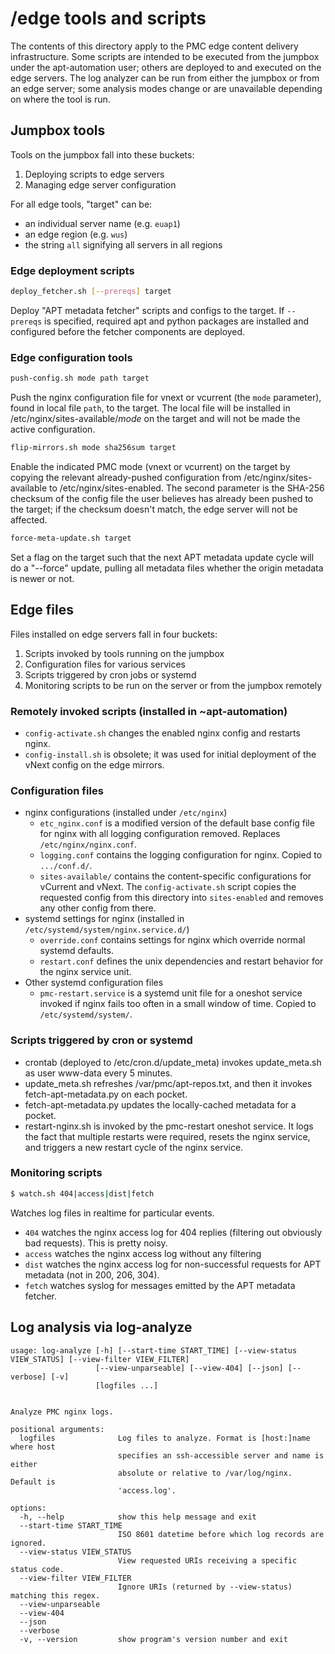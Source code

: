 # /edge tools and scripts

The contents of this directory apply to the PMC edge content delivery infrastructure.
Some scripts are intended to be executed from the jumpbox under the apt-automation user; others are deployed to and executed on the edge servers.
The log analyzer can be run from either the jumpbox or from an edge server; some analysis modes change or are unavailable depending on where the tool is run.

## Jumpbox tools

Tools on the jumpbox fall into these buckets:

1) Deploying scripts to edge servers
1) Managing edge server configuration

For all edge tools, "target" can be:

- an individual server name (e.g. `euap1`)
- an edge region (e.g. `wus`)
- the string `all` signifying all servers in all regions

### Edge deployment scripts

```bash
deploy_fetcher.sh [--prereqs] target
```

Deploy "APT metadata fetcher" scripts and configs to the target.
If `--prereqs` is specified, required apt and python packages are installed and configured before the fetcher components are deployed.

### Edge configuration tools

```bash
push-config.sh mode path target
```

Push the nginx configuration file for vnext or vcurrent (the `mode` parameter), found in local file `path`, to the target.
The local file will be installed in /etc/nginx/sites-available/*mode* on the target and will not be made the active configuration.

```bash
flip-mirrors.sh mode sha256sum target
```

Enable the indicated PMC mode (vnext or vcurrent) on the target by copying the relevant already-pushed configuration from /etc/nginx/sites-available to /etc/nginx/sites-enabled.
The second parameter is the SHA-256 checksum of the config file the user believes has already been pushed to the target; if the checksum doesn't match, the edge server will not be affected.

```bash
force-meta-update.sh target
```

Set a flag on the target such that the next APT metadata update cycle will do a "--force" update, pulling all metadata files whether the origin metadata is newer or not.

## Edge files

Files installed on edge servers fall in four buckets:

1) Scripts invoked by tools running on the jumpbox
1) Configuration files for various services
1) Scripts triggered by cron jobs or systemd
1) Monitoring scripts to be run on the server or from the jumpbox remotely

### Remotely invoked scripts (installed in ~apt-automation)

- `config-activate.sh` changes the enabled nginx config and restarts nginx.
- `config-install.sh` is obsolete; it was used for initial deployment of the vNext config on the edge mirrors.

### Configuration files

- nginx configurations (installed under `/etc/nginx`)
  - `etc_nginx.conf` is a modified version of the default base config file for nginx with all logging configuration removed. Replaces `/etc/nginx/nginx.conf`.
  - `logging.conf` contains the logging configuration for nginx. Copied to `.../conf.d/`.
  - `sites-available/` contains the content-specific configurations for vCurrent and vNext. The `config-activate.sh` script copies the requested config from this directory into `sites-enabled` and removes any other config from there.
- systemd settings for nginx (installed in `/etc/systemd/system/nginx.service.d/`)
  - `override.conf` contains settings for nginx which override normal systemd defaults.
  - `restart.conf` defines the unix dependencies and restart behavior for the nginx service unit.
- Other systemd configuration files
  - `pmc-restart.service` is a systemd unit file for a oneshot service invoked if nginx fails too often in a small window of time. Copied to `/etc/systemd/system/`.

### Scripts triggered by cron or systemd

- crontab (deployed to /etc/cron.d/update_meta) invokes update_meta.sh as user www-data every 5 minutes.
- update_meta.sh refreshes /var/pmc/apt-repos.txt, and then it invokes fetch-apt-metadata.py on each pocket.
- fetch-apt-metadata.py updates the locally-cached metadata for a pocket.
- restart-nginx.sh is invoked by the pmc-restart oneshot service. It logs the fact that multiple restarts were required, resets the nginx service, and triggers a new restart cycle of the nginx service.

### Monitoring scripts

```bash
$ watch.sh 404|access|dist|fetch
```

Watches log files in realtime for particular events.

- `404` watches the nginx access log for 404 replies (filtering out obviously bad requests). This is pretty noisy.
- `access` watches the nginx access log without any filtering
- `dist` watches the nginx access log for non-successful requests for APT metadata (not in 200, 206, 304).
- `fetch` watches syslog for messages emitted by the APT metadata fetcher.

## Log analysis via log-analyze

```
usage: log-analyze [-h] [--start-time START_TIME] [--view-status VIEW_STATUS] [--view-filter VIEW_FILTER]
                   [--view-unparseable] [--view-404] [--json] [--verbose] [-v]
                   [logfiles ...]


Analyze PMC nginx logs.

positional arguments:
  logfiles              Log files to analyze. Format is [host:]name where host
                        specifies an ssh-accessible server and name is either
                        absolute or relative to /var/log/nginx. Default is
                        'access.log'.

options:
  -h, --help            show this help message and exit
  --start-time START_TIME
                        ISO 8601 datetime before which log records are ignored.
  --view-status VIEW_STATUS
                        View requested URIs receiving a specific status code.
  --view-filter VIEW_FILTER
                        Ignore URIs (returned by --view-status) matching this regex.
  --view-unparseable
  --view-404
  --json
  --verbose
  -v, --version         show program's version number and exit
```